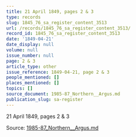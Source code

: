 ```yaml
---
title: 21 April 1849, pages 2 & 3
type: records
slug: 1845_76_sa_register_content_3513
url: /records/1845_76_sa_register_content_3513/
record_id: 1845_76_sa_register_content_3513
date: '1849-04-21'
date_display: null
volume: null
issue_number: null
page: 2 & 3
article_type: other
issue_reference: 1849-04-21, page 2 & 3
people_mentioned: []
places_mentioned: []
topics: []
source_document: 1985-87_Northern__Argus.md
publication_slug: sa-register
---
```


21 April 1849, pages 2 & 3

Source: [1985-87_Northern__Argus.md](/downloads/markdown/1985-87_Northern__Argus.md)
